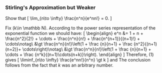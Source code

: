 ### Stirling's Approximation but Weaker

Show that 
\[
\lim_{n\to \infty} \frac{n^n}{e^nn!} = 0.
\]

<!-- begin solution -->
Fix \(k\in \mathbb N\). According to the power series representation of the exponential function we should have:
\[
\begin{align}
e^n
&= 1 + n + \frac{n^2}{2!} + \cdots + \frac{n^n}{n!} + \frac{n^{n+1}}{(n+1)!} + \cdots\notag\\
&\gt \frac{n^n}{n!}\left(1 + \frac {n}{n+1} + \frac {n^2}{(n+1)(n+2)}+ \cdots\right)\notag\\
&\gt \frac{n^n}{n!}\left(1 + \frac {n}{n+1} + \cdots + \frac {n^k}{(n+1)\cdots(n+k)}\right).
\end{align}
\]
Therefore, (1) gives
\[
\liminf_{n\to \infty} \frac{e^nn!}{n^n} \gt k
\]
and The conclusion follows from the fact that $k$ was an arbitrary number.
<!-- end solution -->